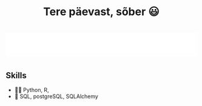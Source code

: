 
<h1 align="center"> Tere päevast, sõber 😃
<h1 align="center">
  <img src="https://raw.githubusercontent.com/martonlederer/martonlederer/master/name.svg" alt="Bogdan Romanov" />
</h1>

<!-- 
## A description of what the project is for.

This should answer a short list of basic questions:

* **What is this repo or project?** (You can reuse the repo description you used earlier because this section doesn’t have to be long.)
* **How does it work?**
* **Who will use this repo or project?**
* **What is the goal of this project?**  
<!-- I enjoy training machine learning models, finding features in data, and building nice looking graphs. I also like to analyze data using statistical methods to validate hypotheses. Roughly speaking, I am in love with Data Science)

I regularly participate in Data Science hackathons and programming competitions, attend conferences and meetups on data analysis.

In my free time, I go in for sports, watch films in English, read scientific books and articles. And I just like to have a good time with friends)

My telegram channel: https://t.me/eboutdatascience -->
  
## Skills
- 👨‍💻 Python, R, 
- 💽 SQL, postgreSQL, SQLAlchemy
